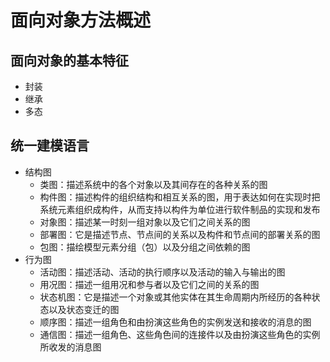 # 面向对象方法概述

## 面向对象的基本特征

- 封装
- 继承
- 多态

## 统一建模语言

- 结构图
  - 类图：描述系统中的各个对象以及其间存在的各种关系的图
  - 构件图：描述构件的组织结构和相互关系的图，用于表达如何在实现时把系统元素组织成构件，从而支持以构件为单位进行软件制品的实现和发布
  - 对象图：描述某一时刻一组对象以及它们之间关系的图
  - 部署图：它是描述节点、节点间的关系以及构件和节点间的部署关系的图
  - 包图：描绘模型元素分组（包）以及分组之间依赖的图
- 行为图
  - 活动图：描述活动、活动的执行顺序以及活动的输入与输出的图
  - 用况图：描述一组用况和参与者以及它们之间的关系的图
  - 状态机图：它是描述一个对象或其他实体在其生命周期内所经历的各种状态以及状态变迁的图
  - 顺序图：描述一组角色和由扮演这些角色的实例发送和接收的消息的图
  - 通信图：描述一组角色、这些角色间的连接件以及由扮演这些角色的实例所收发的消息图
